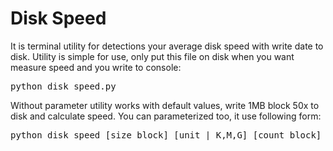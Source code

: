 <h1> Disk Speed </h1>
It is terminal utility for detections your average disk speed with write date to disk. 
Utility is simple for use, only put this file on disk when you want measure speed and you write to console:
<pre>
python disk_speed.py
</pre>
Without parameter utility works with default values, write 1MB block 50x to disk and calculate speed. You can parameterized too, it use following form:
<pre>
python disk_speed [size block] [unit | K,M,G] [count block]
</pre>
